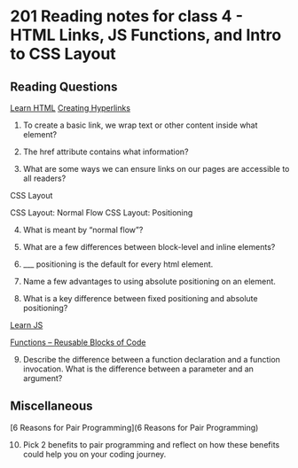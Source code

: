 # 201 Reading notes for class 4 - HTML Links, JS Functions, and Intro to CSS Layout

## Reading Questions 

[Learn HTML](https://developer.mozilla.org/en-US/docs/Learn/HTML)
[Creating Hyperlinks](https://developer.mozilla.org/en-US/docs/Learn/HTML/Introduction_to_HTML/Creating_hyperlinks)

1. To create a basic link, we wrap text or other content inside what element?

2. The href attribute contains what information?

3. What are some ways we can ensure links on our pages are accessible to all readers?

CSS Layout

CSS Layout: Normal Flow CSS Layout: Positioning

4. What is meant by “normal flow”?

5. What are a few differences between block-level and inline elements?

6. ___ positioning is the default for every html element.

7. Name a few advantages to using absolute positioning on an element.

8. What is a key difference between fixed positioning and absolute positioning?

[Learn JS](https://developer.mozilla.org/en-US/docs/Learn/JavaScript)

[Functions – Reusable Blocks of Code](https://developer.mozilla.org/en-US/docs/Learn/JavaScript/Building_blocks/Functions)

9. Describe the difference between a function declaration and a function invocation.
What is the difference between a parameter and an argument?

## Miscellaneous

[6 Reasons for Pair Programming](6 Reasons for Pair Programming)

10. Pick 2 benefits to pair programming and reflect on how these benefits could help you on your coding journey.
